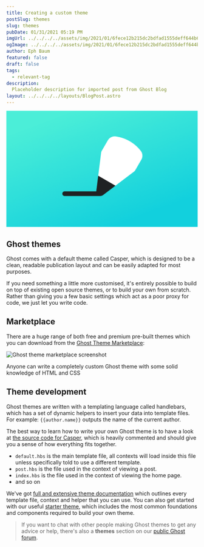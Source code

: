 ```yaml
---
title: Creating a custom theme
postSlug: themes
slug: themes
pubDate: 01/31/2021 05:19 PM
imgUrl: ../../../../assets/img/2021/01/6fece12b215dc2bdfad1555deff644b68daab129.png
ogImage: ../../../../assets/img/2021/01/6fece12b215dc2bdfad1555deff644b68daab129.png
author: Eph Baum
featured: false
draft: false
tags:
  - relevant-tag
description:
  Placeholder description for imported post from Ghost Blog
layout: ../../../../layouts/BlogPost.astro
---
```


![Featured Image](../../../../assets/img/2021/01/6fece12b215dc2bdfad1555deff644b68daab129.png)

Ghost themes
------------

Ghost comes with a default theme called Casper, which is designed to be a clean, readable publication layout and can be easily adapted for most purposes.

If you need something a little more customised, it's entirely possible to build on top of existing open source themes, or to build your own from scratch. Rather than giving you a few basic settings which act as a poor proxy for code, we just let you write code.

Marketplace
-----------

There are a huge range of both free and premium pre-built themes which you can download from the [Ghost Theme Marketplace](https://ghost.org/marketplace/):

![Ghost theme marketplace screenshot](https://static.ghost.org/v3.0.0/images/theme-marketplace.png)

Anyone can write a completely custom Ghost theme with some solid knowledge of HTML and CSS

Theme development
-----------------

Ghost themes are written with a templating language called handlebars, which has a set of dynamic helpers to insert your data into template files. For example: `{{author.name}}` outputs the name of the current author.

The best way to learn how to write your own Ghost theme is to have a look at [the source code for Casper](https://github.com/TryGhost/Casper), which is heavily commented and should give you a sense of how everything fits together.  

*   `default.hbs` is the main template file, all contexts will load inside this file unless specifically told to use a different template.
*   `post.hbs` is the file used in the context of viewing a post.
*   `index.hbs` is the file used in the context of viewing the home page.
*   and so on

We've got [full and extensive theme documentation](https://ghost.org/docs/themes/) which outlines every template file, context and helper that you can use. You can also get started with our useful [starter theme](https://github.com/TryGhost/Starter/), which includes the most common foundations and components required to build your own theme.

> If you want to chat with other people making Ghost themes to get any advice or help, there's also a **themes** section on our [public Ghost forum](https://forum.ghost.org/c/themes).
